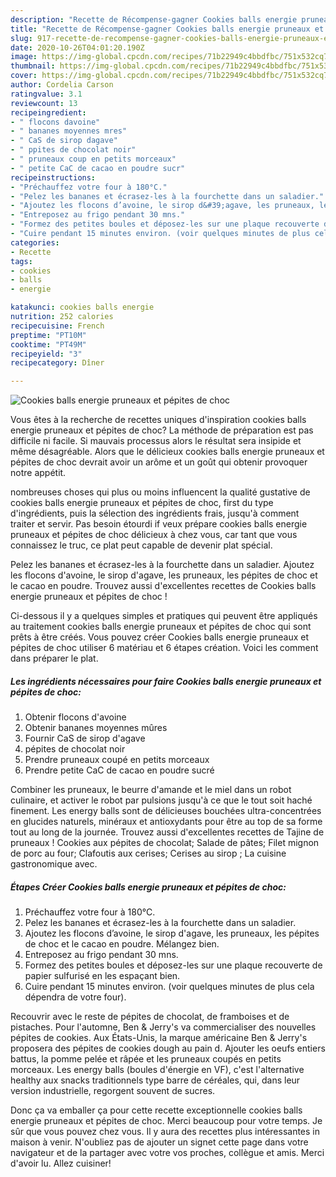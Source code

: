 ```yaml
---
description: "Recette de Récompense-gagner Cookies balls energie pruneaux et pépites de choc"
title: "Recette de Récompense-gagner Cookies balls energie pruneaux et pépites de choc"
slug: 917-recette-de-recompense-gagner-cookies-balls-energie-pruneaux-et-pepites-de-choc
date: 2020-10-26T04:01:20.190Z
image: https://img-global.cpcdn.com/recipes/71b22949c4bbdfbc/751x532cq70/cookies-balls-energie-pruneaux-et-pepites-de-choc-photo-principale-de-la-recette.jpg
thumbnail: https://img-global.cpcdn.com/recipes/71b22949c4bbdfbc/751x532cq70/cookies-balls-energie-pruneaux-et-pepites-de-choc-photo-principale-de-la-recette.jpg
cover: https://img-global.cpcdn.com/recipes/71b22949c4bbdfbc/751x532cq70/cookies-balls-energie-pruneaux-et-pepites-de-choc-photo-principale-de-la-recette.jpg
author: Cordelia Carson
ratingvalue: 3.1
reviewcount: 13
recipeingredient:
- " flocons davoine"
- " bananes moyennes mres"
- " CaS de sirop dagave"
- " ppites de chocolat noir"
- " pruneaux coup en petits morceaux"
- " petite CaC de cacao en poudre sucr"
recipeinstructions:
- "Préchauffez votre four à 180°C."
- "Pelez les bananes et écrasez-les à la fourchette dans un saladier."
- "Ajoutez les flocons d’avoine, le sirop d&#39;agave, les pruneaux, les pépites de choc et le cacao en poudre. Mélangez bien."
- "Entreposez au frigo pendant 30 mns."
- "Formez des petites boules et déposez-les sur une plaque recouverte de papier sulfurisé en les espaçant bien."
- "Cuire pendant 15 minutes environ. (voir quelques minutes de plus cela dépendra de votre four)."
categories:
- Recette
tags:
- cookies
- balls
- energie

katakunci: cookies balls energie 
nutrition: 252 calories
recipecuisine: French
preptime: "PT10M"
cooktime: "PT49M"
recipeyield: "3"
recipecategory: Dîner

---
```



![Cookies balls energie pruneaux et pépites de choc](https://img-global.cpcdn.com/recipes/71b22949c4bbdfbc/751x532cq70/cookies-balls-energie-pruneaux-et-pepites-de-choc-photo-principale-de-la-recette.jpg)

Vous êtes à la recherche de recettes uniques d'inspiration cookies balls energie pruneaux et pépites de choc? La méthode de préparation est pas difficile ni facile. Si mauvais processus alors le résultat sera insipide et même désagréable. Alors que le délicieux cookies balls energie pruneaux et pépites de choc devrait avoir un arôme et un goût qui obtenir provoquer notre appétit.

nombreuses choses qui plus ou moins influencent la qualité gustative de cookies balls energie pruneaux et pépites de choc, first du type d'ingrédients, puis la sélection des ingrédients frais, jusqu'à comment traiter et servir. Pas besoin étourdi if veux prépare cookies balls energie pruneaux et pépites de choc délicieux à chez vous, car tant que vous connaissez le truc, ce plat peut capable de devenir plat spécial.

Pelez les bananes et écrasez-les à la fourchette dans un saladier. Ajoutez les flocons d&#39;avoine, le sirop d&#39;agave, les pruneaux, les pépites de choc et le cacao en poudre. Trouvez aussi d&#39;excellentes recettes de Cookies balls energie pruneaux et pépites de choc !


Ci-dessous il y a quelques simples et pratiques qui peuvent être appliqués au traitement cookies balls energie pruneaux et pépites de choc qui sont prêts à être créés. Vous pouvez créer Cookies balls energie pruneaux et pépites de choc utiliser 6 matériau et 6 étapes création. Voici les comment dans préparer le plat.

<!--inarticleads1-->

##### Les ingrédients nécessaires pour faire Cookies balls energie pruneaux et pépites de choc:

1. Obtenir  flocons d&#39;avoine
1. Obtenir  bananes moyennes mûres
1. Fournir  CaS de sirop d&#39;agave
1.   pépites de chocolat noir
1. Prendre  pruneaux coupé en petits morceaux
1. Prendre  petite CaC de cacao en poudre sucré


Combiner les pruneaux, le beurre d&#39;amande et le miel dans un robot culinaire, et activer le robot par pulsions jusqu&#39;à ce que le tout soit haché finement. Les energy balls sont de délicieuses bouchées ultra-concentrées en glucides naturels, minéraux et antioxydants pour être au top de sa forme tout au long de la journée. Trouvez aussi d&#39;excellentes recettes de Tajine de pruneaux ! Cookies aux pépites de chocolat; Salade de pâtes; Filet mignon de porc au four; Clafoutis aux cerises; Cerises au sirop ; La cuisine gastronomique avec. 

<!--inarticleads2-->

##### Étapes Créer Cookies balls energie pruneaux et pépites de choc:

1. Préchauffez votre four à 180°C.
1. Pelez les bananes et écrasez-les à la fourchette dans un saladier.
1. Ajoutez les flocons d’avoine, le sirop d&#39;agave, les pruneaux, les pépites de choc et le cacao en poudre. Mélangez bien.
1. Entreposez au frigo pendant 30 mns.
1. Formez des petites boules et déposez-les sur une plaque recouverte de papier sulfurisé en les espaçant bien.
1. Cuire pendant 15 minutes environ. (voir quelques minutes de plus cela dépendra de votre four).


Recouvrir avec le reste de pépites de chocolat, de framboises et de pistaches. Pour l&#39;automne, Ben &amp; Jerry&#39;s va commercialiser des nouvelles pépites de cookies. Aux États-Unis, la marque américaine Ben &amp; Jerry&#39;s proposera des pépites de cookies dough au pain d. Ajouter les oeufs entiers battus, la pomme pelée et râpée et les pruneaux coupés en petits morceaux. Les energy balls (boules d&#39;énergie en VF), c&#39;est l&#39;alternative healthy aux snacks traditionnels type barre de céréales, qui, dans leur version industrielle, regorgent souvent de sucres. 


Donc ça va emballer ça pour cette recette exceptionnelle cookies balls energie pruneaux et pépites de choc. Merci beaucoup pour votre temps. Je sûr que vous pouvez chez vous. Il y aura des recettes plus  intéressantes in maison à venir. N'oubliez pas de ajouter un signet cette page dans votre navigateur et de la partager avec votre vos proches, collègue et amis. Merci d'avoir lu. Allez cuisiner!
